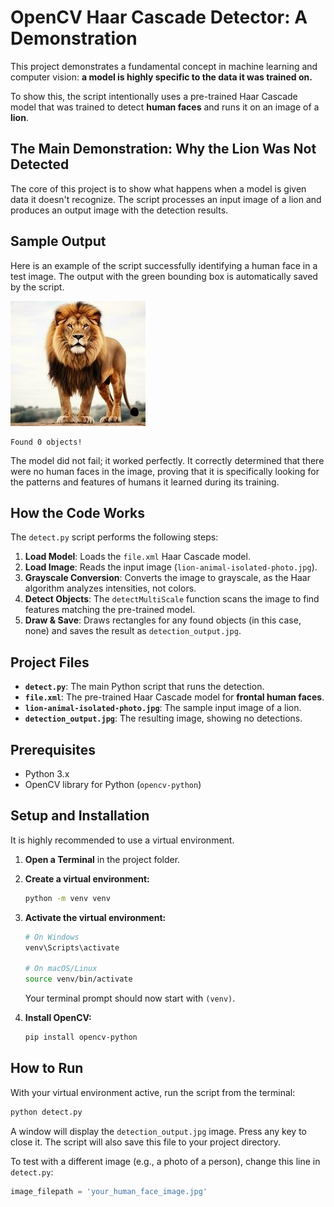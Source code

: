 

# OpenCV Haar Cascade Detector: A Demonstration

This project demonstrates a fundamental concept in machine learning and computer vision: **a model is highly specific to the data it was trained on.**

To show this, the script intentionally uses a pre-trained Haar Cascade model that was trained to detect **human faces** and runs it on an image of a **lion**.

## The Main Demonstration: Why the Lion Was Not Detected

The core of this project is to show what happens when a model is given data it doesn't recognize. The script processes an input image of a lion and produces an output image with the detection results.
## Sample Output

Here is an example of the script successfully identifying a human face in a test image. The output with the green bounding box is automatically saved by the script.

![Detection Result](detection_output.jpg)



```
Found 0 objects!
```
 The model did not fail; it worked perfectly. It correctly determined that there were no human faces in the image, proving that it is specifically looking for the patterns and features of humans it learned during its training.

## How the Code Works

The `detect.py` script performs the following steps:

1.  **Load Model**: Loads the `file.xml` Haar Cascade model.
2.  **Load Image**: Reads the input image (`lion-animal-isolated-photo.jpg`).
3.  **Grayscale Conversion**: Converts the image to grayscale, as the Haar algorithm analyzes intensities, not colors.
4.  **Detect Objects**: The `detectMultiScale` function scans the image to find features matching the pre-trained model.
5.  **Draw & Save**: Draws rectangles for any found objects (in this case, none) and saves the result as `detection_output.jpg`.

## Project Files

  * **`detect.py`**: The main Python script that runs the detection.
  * **`file.xml`**: The pre-trained Haar Cascade model for **frontal human faces**.
  * **`lion-animal-isolated-photo.jpg`**: The sample input image of a lion.
  * **`detection_output.jpg`**: The resulting image, showing no detections.

## Prerequisites

  * Python 3.x
  * OpenCV library for Python (`opencv-python`)

## Setup and Installation

It is highly recommended to use a virtual environment.

1.  **Open a Terminal** in the project folder.

2.  **Create a virtual environment:**

    ```bash
    python -m venv venv
    ```

3.  **Activate the virtual environment:**

    ```bash
    # On Windows
    venv\Scripts\activate

    # On macOS/Linux
    source venv/bin/activate
    ```

    Your terminal prompt should now start with `(venv)`.

4.  **Install OpenCV:**

    ```bash
    pip install opencv-python
    ```

## How to Run

With your virtual environment active, run the script from the terminal:

```bash
python detect.py
```

A window will display the `detection_output.jpg` image. Press any key to close it. The script will also save this file to your project directory.

To test with a different image (e.g., a photo of a person), change this line in `detect.py`:

```python
image_filepath = 'your_human_face_image.jpg' 
```
